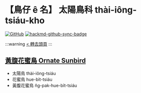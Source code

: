 # 【鳥仔 ê 名】 太陽鳥科 thài-iông-tsiáu-kho

[![GitHub](https://img.shields.io/badge/GitHub-black?logo=github)](https://github.com/siansiansu/tsiau-a-e-mia)
[![hackmd-github-sync-badge](https://hackmd.io/Au9X_wrZTZa6IykonpQ9BQ/badge)](https://hackmd.io/Au9X_wrZTZa6IykonpQ9BQ)

:::warning
[< 轉去頭頁](https://hackmd.io/@siansiansu/Hy4VzNvha)
:::

## [黃腹花蜜鳥 Ornate Sunbird](https://ebird.org/species/olbsun4)

- 太陽鳥 thài-iông-tsiáu
- 花蜜鳥 hue-bi̍t-tsiáu
- 黃腹花蜜鳥 n̂g-pak-hue-bi̍t-tsiáu
